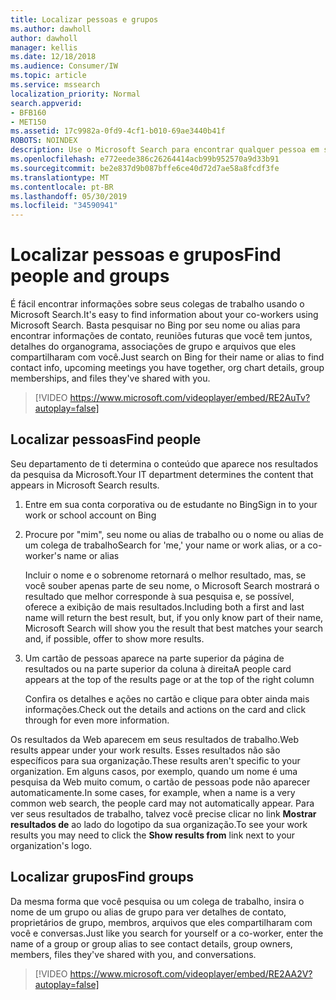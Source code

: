 ```yaml
---
title: Localizar pessoas e grupos
ms.author: dawholl
author: dawholl
manager: kellis
ms.date: 12/18/2018
ms.audience: Consumer/IW
ms.topic: article
ms.service: mssearch
localization_priority: Normal
search.appverid:
- BFB160
- MET150
ms.assetid: 17c9982a-0fd9-4cf1-b010-69ae3440b41f
ROBOTS: NOINDEX
description: Use o Microsoft Search para encontrar qualquer pessoa em sua empresa e as informações que você verá
ms.openlocfilehash: e772eede386c26264414acb99b952570a9d33b91
ms.sourcegitcommit: be2e837d9b087bffe6ce40d72d7ae58a8fcdf3fe
ms.translationtype: MT
ms.contentlocale: pt-BR
ms.lasthandoff: 05/30/2019
ms.locfileid: "34590941"
---
```

# <a name="find-people-and-groups"></a><span data-ttu-id="4b62e-103">Localizar pessoas e grupos</span><span class="sxs-lookup"><span data-stu-id="4b62e-103">Find people and groups</span></span>

<span data-ttu-id="4b62e-104">É fácil encontrar informações sobre seus colegas de trabalho usando o Microsoft Search.</span><span class="sxs-lookup"><span data-stu-id="4b62e-104">It's easy to find information about your co-workers using Microsoft Search.</span></span> <span data-ttu-id="4b62e-105">Basta pesquisar no Bing por seu nome ou alias para encontrar informações de contato, reuniões futuras que você tem juntos, detalhes do organograma, associações de grupo e arquivos que eles compartilharam com você.</span><span class="sxs-lookup"><span data-stu-id="4b62e-105">Just search on Bing for their name or alias to find contact info, upcoming meetings you have together, org chart details, group memberships, and files they've shared with you.</span></span>
  
> [!VIDEO https://www.microsoft.com/videoplayer/embed/RE2AuTv?autoplay=false]
  
## <a name="find-people"></a><span data-ttu-id="4b62e-106">Localizar pessoas</span><span class="sxs-lookup"><span data-stu-id="4b62e-106">Find people</span></span>

<span data-ttu-id="4b62e-107">Seu departamento de ti determina o conteúdo que aparece nos resultados da pesquisa da Microsoft.</span><span class="sxs-lookup"><span data-stu-id="4b62e-107">Your IT department determines the content that appears in Microsoft Search results.</span></span>
  
1. <span data-ttu-id="4b62e-108">Entre em sua conta corporativa ou de estudante no Bing</span><span class="sxs-lookup"><span data-stu-id="4b62e-108">Sign in to your work or school account on Bing</span></span>
    
2. <span data-ttu-id="4b62e-109">Procure por "mim", seu nome ou alias de trabalho ou o nome ou alias de um colega de trabalho</span><span class="sxs-lookup"><span data-stu-id="4b62e-109">Search for 'me,' your name or work alias, or a co-worker's name or alias</span></span>
    
    <span data-ttu-id="4b62e-110">Incluir o nome e o sobrenome retornará o melhor resultado, mas, se você souber apenas parte de seu nome, o Microsoft Search mostrará o resultado que melhor corresponde à sua pesquisa e, se possível, oferece a exibição de mais resultados.</span><span class="sxs-lookup"><span data-stu-id="4b62e-110">Including both a first and last name will return the best result, but, if you only know part of their name, Microsoft Search will show you the result that best matches your search and, if possible, offer to show more results.</span></span>
    
3. <span data-ttu-id="4b62e-111">Um cartão de pessoas aparece na parte superior da página de resultados ou na parte superior da coluna à direita</span><span class="sxs-lookup"><span data-stu-id="4b62e-111">A people card appears at the top of the results page or at the top of the right column</span></span>
    
    <span data-ttu-id="4b62e-112">Confira os detalhes e ações no cartão e clique para obter ainda mais informações.</span><span class="sxs-lookup"><span data-stu-id="4b62e-112">Check out the details and actions on the card and click through for even more information.</span></span>
    
<span data-ttu-id="4b62e-113">Os resultados da Web aparecem em seus resultados de trabalho.</span><span class="sxs-lookup"><span data-stu-id="4b62e-113">Web results appear under your work results.</span></span> <span data-ttu-id="4b62e-114">Esses resultados não são específicos para sua organização.</span><span class="sxs-lookup"><span data-stu-id="4b62e-114">These results aren't specific to your organization.</span></span> <span data-ttu-id="4b62e-115">Em alguns casos, por exemplo, quando um nome é uma pesquisa da Web muito comum, o cartão de pessoas pode não aparecer automaticamente.</span><span class="sxs-lookup"><span data-stu-id="4b62e-115">In some cases, for example, when a name is a very common web search, the people card may not automatically appear.</span></span> <span data-ttu-id="4b62e-116">Para ver seus resultados de trabalho, talvez você precise clicar no link **Mostrar resultados de** ao lado do logotipo da sua organização.</span><span class="sxs-lookup"><span data-stu-id="4b62e-116">To see your work results you may need to click the **Show results from** link next to your organization's logo.</span></span> 
  
## <a name="find-groups"></a><span data-ttu-id="4b62e-117">Localizar grupos</span><span class="sxs-lookup"><span data-stu-id="4b62e-117">Find groups</span></span>

<span data-ttu-id="4b62e-118">Da mesma forma que você pesquisa ou um colega de trabalho, insira o nome de um grupo ou alias de grupo para ver detalhes de contato, proprietários de grupo, membros, arquivos que eles compartilharam com você e conversas.</span><span class="sxs-lookup"><span data-stu-id="4b62e-118">Just like you search for yourself or a co-worker, enter the name of a group or group alias to see contact details, group owners, members, files they've shared with you, and conversations.</span></span>
  
> [!VIDEO https://www.microsoft.com/videoplayer/embed/RE2AA2V?autoplay=false]
  

  

